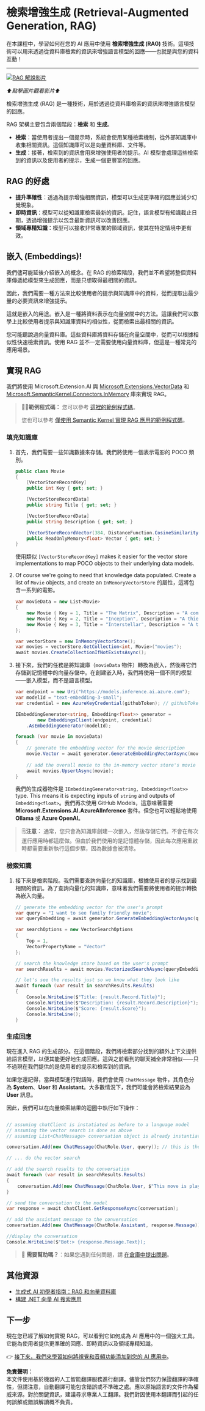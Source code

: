 # 檢索增強生成 (Retrieval-Augmented Generation, RAG)

在本課程中，學習如何在您的 AI 應用中使用 **檢索增強生成 (RAG)** 技術。這項技術可以用來透過從資料庫檢索的資訊來增強語言模型的回應——也就是與您的資料互動！

---

[![RAG 解說影片](https://img.youtube.com/vi/mY7O0OY2vho/0.jpg)](https://youtu.be/mY7O0OY2vho?feature=shared)

_⬆️點擊圖片觀看影片⬆️_

檢索增強生成 (RAG) 是一種技術，用於透過從資料庫檢索的資訊來增強語言模型的回應。

RAG 架構主要包含兩個階段：**檢索** 和 **生成**。

- **檢索**：當使用者提出一個提示時，系統會使用某種檢索機制，從外部知識庫中收集相關資訊。這個知識庫可以是向量資料庫、文件等。
- **生成**：接著，檢索到的資訊會用來增強使用者的提示。AI 模型會處理這些檢索到的資訊以及使用者的提示，生成一個更豐富的回應。

## RAG 的好處

- **提升準確性**：透過為提示增強相關資訊，模型可以生成更準確的回應並減少幻覺現象。
- **即時資訊**：模型可以從知識庫檢索最新的資訊。記住，語言模型有知識截止日期，透過增強提示以包含最新資訊可以改善回應。
- **領域專精知識**：模型可以接收非常專業的領域資訊，使其在特定情境中更有效。

## 嵌入 (Embeddings)!

我們儘可能延後介紹嵌入的概念。在 RAG 的檢索階段，我們並不希望將整個資料庫傳遞給模型來生成回應，而是只想取得最相關的資訊。

因此，我們需要一種方法來比較使用者的提示與知識庫中的資料，從而提取出最少量的必要資訊來增強提示。

這就是嵌入的用途。嵌入是一種將資料表示在向量空間中的方法。這讓我們可以數學上比較使用者提示與知識庫資料的相似性，從而檢索出最相關的資訊。

您可能聽說過向量資料庫。這些資料庫將資料存儲在向量空間中，從而可以根據相似性快速檢索資訊。使用 RAG 並不一定需要使用向量資料庫，但這是一種常見的應用場景。

## 實現 RAG

我們將使用 Microsoft.Extension.AI 與 [Microsoft.Extensions.VectorData](https://www.nuget.org/packages/Microsoft.Extensions.VectorData.Abstractions/) 和 [Microsoft.SemanticKernel.Connectors.InMemory](https://www.nuget.org/packages/Microsoft.SemanticKernel.Connectors.InMemory) 庫來實現 RAG。

> 🧑‍💻**範例程式碼：** 您可以參考 [這裡的範例程式碼](../../../03-CoreGenerativeAITechniques/src/RAGSimple-02MEAIVectorsMemory)。
> 
> 您也可以參考 [僅使用 Semantic Kernel 實現 RAG 應用的範例程式碼](../../../03-CoreGenerativeAITechniques/src/RAGSimple-01SK)。

### 填充知識庫

1. 首先，我們需要一些知識數據來存儲。我們將使用一個表示電影的 POCO 類別。

    ```csharp
    public class Movie
    {
        [VectorStoreRecordKey]
        public int Key { get; set; }

        [VectorStoreRecordData]
        public string Title { get; set; }

        [VectorStoreRecordData]
        public string Description { get; set; }

        [VectorStoreRecordVector(384, DistanceFunction.CosineSimilarity)]
        public ReadOnlyMemory<float> Vector { get; set; }
    }
    ```

    使用類似 `[VectorStoreRecordKey]` makes it easier for the vector store implementations to map POCO objects to their underlying data models.

2. Of course we're going to need that knowledge data populated. Create a list of `Movie` objects, and create an `InMemoryVectorStore` 的屬性，這將包含一系列的電影。

    ```csharp
    var movieData = new List<Movie>
    {
        new Movie { Key = 1, Title = "The Matrix", Description = "A computer hacker learns from mysterious rebels about the true nature of his reality and his role in the war against its controllers." },
        new Movie { Key = 2, Title = "Inception", Description = "A thief who steals corporate secrets through the use of dream-sharing technology is given the inverse task of planting an idea into the mind of a C.E.O." },
        new Movie { Key = 3, Title = "Interstellar", Description = "A team of explorers travel through a wormhole in space in an attempt to ensure humanity's survival." }
    };

    var vectorStore = new InMemoryVectorStore();
    var movies = vectorStore.GetCollection<int, Movie>("movies");
    await movies.CreateCollectionIfNotExistsAsync();

    ```

3. 接下來，我們的任務是將知識庫（`movieData` 物件）轉換為嵌入，然後將它們存儲到記憶體中的向量存儲中。在創建嵌入時，我們將使用一個不同的模型——嵌入模型，而不是語言模型。

    ```csharp
    var endpoint = new Uri("https://models.inference.ai.azure.com");
    var modelId = "text-embedding-3-small";
    var credential = new AzureKeyCredential(githubToken); // githubToken is retrieved from the environment variables

    IEmbeddingGenerator<string, Embedding<float>> generator =
            new EmbeddingsClient(endpoint, credential)
        .AsEmbeddingGenerator(modelId);

    foreach (var movie in movieData)
    {
        // generate the embedding vector for the movie description
        movie.Vector = await generator.GenerateEmbeddingVectorAsync(movie.Description);
        
        // add the overall movie to the in-memory vector store's movie collection
        await movies.UpsertAsync(movie);
    }
    ```

    我們的生成器物件是 `IEmbeddingGenerator<string, Embedding<float>>` type. This means it is expecting inputs of `string` and outputs of `Embedding<float>`。我們再次使用 GitHub Models，這意味著需要 **Microsoft.Extensions.AI.AzureAIInference** 套件。但您也可以輕鬆地使用 **Ollama** 或 **Azure OpenAI**。

> 🗒️**注意：** 通常，您只會為知識庫創建一次嵌入，然後存儲它們。不會在每次運行應用時都這麼做。但由於我們使用的是記憶體存儲，因此每次應用重啟時都需要重新執行這個步驟，因為數據會被清除。

### 檢索知識

1. 接下來是檢索階段。我們需要查詢向量化的知識庫，根據使用者的提示找到最相關的資訊。為了查詢向量化的知識庫，意味著我們需要將使用者的提示轉換為嵌入向量。

    ```csharp
    // generate the embedding vector for the user's prompt
    var query = "I want to see family friendly movie";
    var queryEmbedding = await generator.GenerateEmbeddingVectorAsync(query);

    var searchOptions = new VectorSearchOptions
    {
        Top = 1,
        VectorPropertyName = "Vector"
    };

    // search the knowledge store based on the user's prompt
    var searchResults = await movies.VectorizedSearchAsync(queryEmbedding, searchOptions);

    // let's see the results just so we know what they look like
    await foreach (var result in searchResults.Results)
    {
        Console.WriteLine($"Title: {result.Record.Title}");
        Console.WriteLine($"Description: {result.Record.Description}");
        Console.WriteLine($"Score: {result.Score}");
        Console.WriteLine();
    }
    ```

### 生成回應

現在進入 RAG 的生成部分。在這個階段，我們將檢索部分找到的額外上下文提供給語言模型，以便其能更好地生成回應。這與之前看到的聊天補全非常相似——只不過現在我們提供的是使用者的提示和檢索到的資訊。

如果您還記得，當與模型進行對話時，我們會使用 `ChatMessage` 物件，其角色分為 **System**、**User** 和 **Assistant**。大多數情況下，我們可能會將檢索結果設為 **User** 訊息。

因此，我們可以在向量檢索結果的迴圈中執行如下操作：

```csharp

// assuming chatClient is instatiated as before to a language model
// assuming the vector search is done as above
// assuming List<ChatMessage> conversation object is already instantiated and has a system prompt

conversation.Add(new ChatMessage(ChatRole.User, query)); // this is the user prompt

// ... do the vector search

// add the search results to the conversation
await foreach (var result in searchResults.Results)
{
    conversation.Add(new ChatMessage(ChatRole.User, $"This move is playing nearby: {result.Record.Title} and it's about {result.Record.Description}"));
}

// send the conversation to the model
var response = await chatClient.GetResponseAsync(conversation);

// add the assistant message to the conversation
conversation.Add(new ChatMessage(ChatRole.Assistant, response.Message));

//display the conversation
Console.WriteLine($"Bot:> {response.Message.Text});
```

> 🙋 **需要幫助嗎？**：如果您遇到任何問題，請 [在倉庫中提出問題](https://github.com/microsoft/Generative-AI-for-beginners-dotnet/issues/new)。

## 其他資源

- [生成式 AI 初學者指南：RAG 和向量資料庫](https://github.com/microsoft/generative-ai-for-beginners/blob/main/15-rag-and-vector-databases/README.md)
- [構建 .NET 向量 AI 搜索應用](https://learn.microsoft.com/dotnet/ai/quickstarts/quickstart-ai-chat-with-data?tabs=azd&pivots=openai)

## 下一步

現在您已經了解如何實現 RAG，可以看到它如何成為 AI 應用中的一個強大工具。它能為使用者提供更準確的回應、即時資訊以及領域專精知識。

👉 [接下來，我們來學習如何將視覺和音頻功能添加到您的 AI 應用中](03-vision-audio.md)。

**免責聲明**：  
本文件使用基於機器的人工智能翻譯服務進行翻譯。儘管我們努力保證翻譯的準確性，但請注意，自動翻譯可能包含錯誤或不準確之處。應以原始語言的文件作為權威來源。對於關鍵資訊，建議尋求專業人工翻譯。我們對因使用本翻譯而引起的任何誤解或錯誤解讀概不負責。
